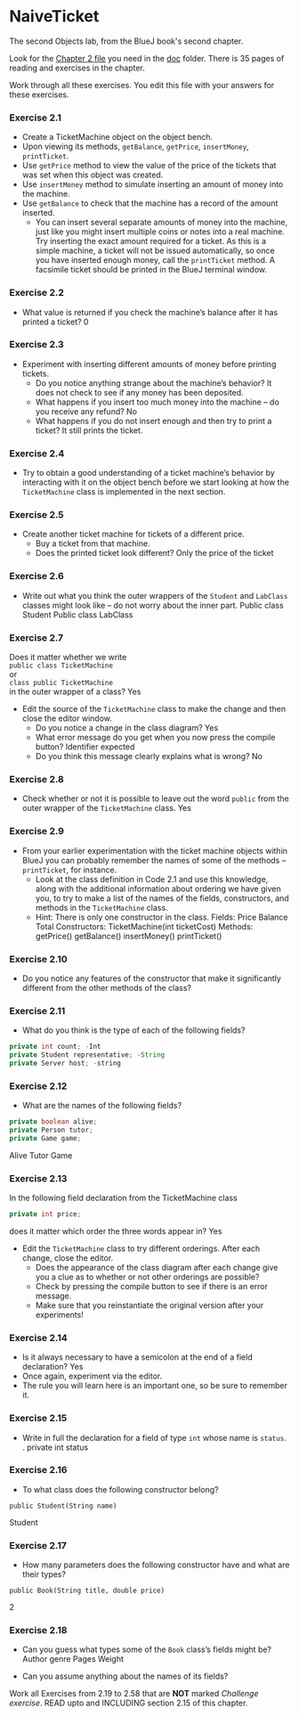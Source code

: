 # NaiveTicket

The second Objects lab, from the BlueJ book's second chapter.

Look for the [Chapter 2 file](./doc/BlueJ-objects-first-ch2.pdf) you need in the [doc](./doc) folder.
There is 35 pages of reading and exercises in the chapter.

Work through all these exercises. You edit this file with your answers for these exercises.

### Exercise 2.1
* Create a TicketMachine object on the object bench.
* Upon viewing its methods, `getBalance`, `getPrice`, `insertMoney`, `printTicket`.
* Use `getPrice` method to view the value of the price of the tickets that was set when this object was created.
* Use `insertMoney` method to simulate inserting an amount of money into the machine.
* Use `getBalance` to check that the machine has a record of the amount inserted.
	* You can insert several separate amounts of money into the machine, just like you might insert multiple coins or notes into a real machine. Try inserting the exact amount required for a ticket. As this is a simple machine, a ticket will not be issued automatically, so once you have inserted enough money, call the `printTicket` method. A facsimile ticket should be printed in the BlueJ terminal window.

### Exercise 2.2
* What value is returned if you check the machine’s balance after it has printed a ticket?
0

### Exercise 2.3
* Experiment with inserting different amounts of money before printing tickets.
	* Do you notice anything strange about the machine’s behavior?
It does not check to see if any money has been deposited.
	* What happens if you insert too much money into the machine – do you receive any refund?
No
	* What happens if you do not insert enough and then try to print a ticket?
It still prints the ticket.

### Exercise 2.4
* Try to obtain a good understanding of a ticket machine’s behavior by interacting with it on the object bench before we start looking at how the `TicketMachine` class is implemented in the next section.

### Exercise 2.5
* Create another ticket machine for tickets of a different price.
	* Buy a ticket from that machine.
	* Does the printed ticket look different?
Only the price of the ticket

### Exercise 2.6
* Write out what you think the outer wrappers of the `Student` and `LabClass` classes might look like – do not worry about the inner part.
Public class Student
Public class LabClass


### Exercise 2.7
Does it matter whether we write<br>
`public class TicketMachine`<br>
or<br>
`class public TicketMachine`<br>
in the outer wrapper of a class?
Yes

* Edit the source of the `TicketMachine` class to make the change and then close the editor window.
	* Do you notice a change in the class diagram?
Yes
	* What error message do you get when you now press the compile button?
Identifier expected 
	* Do you think this message clearly explains what is wrong?
No

### Exercise 2.8
* Check whether or not it is possible to leave out the word `public` from the outer wrapper of the `TicketMachine` class.
Yes

### Exercise 2.9
* From your earlier experimentation with the ticket machine objects within BlueJ you can probably remember the names of some of the methods – `printTicket`, for instance.
	* Look at the class definition in Code 2.1 and use this knowledge, along with the additional information about ordering we have given you, to try to make a list of the names of the fields, constructors, and methods in the `TicketMachine` class.
	* Hint: There is only one constructor in the class.
Fields:
Price
Balance
Total
Constructors:
TicketMachine(int ticketCost)
Methods:
getPrice()
getBalance()
insertMoney()
printTicket()



### Exercise 2.10
* Do you notice any features of the constructor that make it significantly different from the other methods of the class?

### Exercise 2.11
* What do you think is the type of each of the following fields?

```java
private int count; -Int
private Student representative; -String
private Server host; -string
```

### Exercise 2.12
* What are the names of the following fields?

```java
private boolean alive;
private Person tutor;
private Game game;
```

Alive
Tutor
Game

### Exercise 2.13

In the following field declaration from the TicketMachine class<br>

```java
private int price;
```
does it matter which order the three words appear in?
Yes

* Edit the `TicketMachine` class to try different orderings. After each change, close the editor.
	* Does the appearance of the class diagram after each change give you a clue as to whether or not other orderings are
possible?
	* Check by pressing the compile button to see if there is an error message.
	* Make sure that you reinstantiate the original version after your experiments!


### Exercise 2.14
* Is it always necessary to have a semicolon at the end of a field declaration?
Yes
* Once again, experiment via the editor.
* The rule you will learn here is an important one, so be sure to remember it.


### Exercise 2.15
* Write in full the declaration for a field of type `int` whose name is `status`.
.   private int status

### Exercise 2.16
* To what class does the following constructor belong?
```
public Student(String name)
```
Student

### Exercise 2.17
* How many parameters does the following constructor have and what are their types?
```
public Book(String title, double price)
```
2

### Exercise 2.18
* Can you guess what types some of the `Book` class’s fields might be?
Author
genre 
Pages
Weight

* Can you assume anything about the names of its fields?


Work all Exercises from 2.19 to 2.58 that are **NOT** marked *Challenge exercise*.
READ upto and INCLUDING section 2.15 of this chapter.


